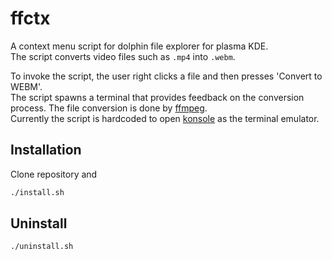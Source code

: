 # ffctx

A context menu script for dolphin file explorer for plasma KDE. <br/>
The script converts video files such as `.mp4` into `.webm`.

To invoke the script, the user right clicks a file and then presses 'Convert to WEBM'. <br/>
The script spawns a terminal that provides feedback on the conversion process.
The file conversion is done by [ffmpeg](https://github.com/FFmpeg). <br/>
Currently the script is hardcoded to open [konsole](https://github.com/KDE/konsole) as the terminal emulator.

## Installation

Clone repository and
```sh
./install.sh
```

## Uninstall

```sh
./uninstall.sh
```